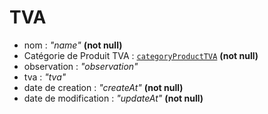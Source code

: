 # TVA

- nom :  _*"name"*_ **(not null)**
- Catégorie de Produit TVA :  [`categoryProductTVA`](categorie-produit-tva.md) **(not null)**
- observation :  _*"observation"*_
- tva : _*"tva"*_
- date de creation : _*"createAt"*_ **(not null)**
- date de modification : _*"updateAt"*_ **(not null)**